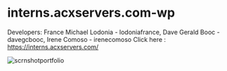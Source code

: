 # interns.acxservers.com-wp
Developers: France Michael Lodonia - lodoniafrance, Dave Gerald Booc - davegcbooc, Irene Comoso - irenecomoso   Click here : https://interns.acxservers.com/

![scrnshotportfolio](https://github.com/davegcbooc/interns.acxservers.com-wp/assets/125330713/e0b694a9-191f-4fca-b42f-8ea6cf66658d)
